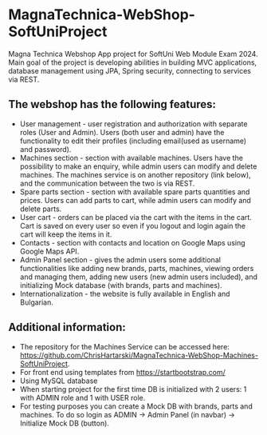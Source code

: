 # MagnaTechnica-WebShop-SoftUniProject
Magna Technica Webshop App project for SoftUni Web Module Exam 2024. Main goal of the project is developing abilities in building MVC applications, database management using JPA, Spring security, connecting to services via REST.

The webshop has the following features:
-
- User management - user registration and authorization with separate roles (User and Admin). Users (both user and admin) have the functionality to edit their profiles (including email(used as username) and password).
- Machines section - section with available machines. Users have the possibility to make an enquiry, while admin users can modify and delete machines. The machines service is on another repository (link below), and the communication between the two is via REST.
- Spare parts section - section with available spare parts quantities and prices. Users can add parts to cart, while admin users can modify and delete parts.
- User cart - orders can be placed via the cart with the items in the cart. Cart is saved on every user so even if you logout and login again the cart will keep the items in it.
- Contacts - section with contacts and location on Google Maps using Google Maps API.
- Admin Panel section - gives the admin users some additional functionalities like adding new brands, parts, machines, viewing orders and managing them, adding new users (new admin users included), and initializing Mock database (with brands, parts and machines).
- Internationalization - the website is fully available in English and Bulgarian.

Additional information:
-
- The repository for the Machines Service can be accessed here: https://github.com/ChrisHartarski/MagnaTechnica-WebShop-Machines-SoftUniProject.
- For front end using templates from https://startbootstrap.com/
- Using MySQL database
- When starting project for the first time DB is initialized with 2 users: 1 with ADMIN role and 1 with USER role.
- For testing purposes you can create a Mock DB with brands, parts and machines. To do so login as ADMIN -> Admin Panel (in navbar) -> Initialize Mock DB (button).